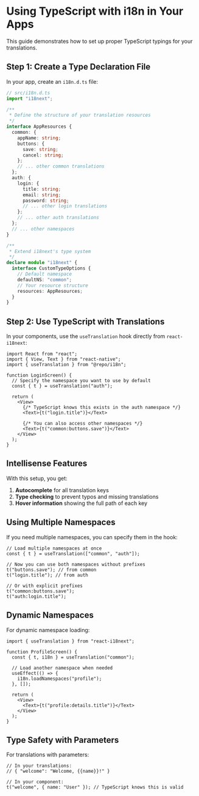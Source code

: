 # Using TypeScript with i18n in Your Apps

This guide demonstrates how to set up proper TypeScript typings for your translations.

## Step 1: Create a Type Declaration File

In your app, create an `i18n.d.ts` file:

```typescript
// src/i18n.d.ts
import "i18next";

/**
 * Define the structure of your translation resources
 */
interface AppResources {
  common: {
    appName: string;
    buttons: {
      save: string;
      cancel: string;
    };
    // ... other common translations
  };
  auth: {
    login: {
      title: string;
      email: string;
      password: string;
      // ... other login translations
    };
    // ... other auth translations
  };
  // ... other namespaces
}

/**
 * Extend i18next's type system
 */
declare module "i18next" {
  interface CustomTypeOptions {
    // Default namespace
    defaultNS: "common";
    // Your resource structure
    resources: AppResources;
  }
}
```

## Step 2: Use TypeScript with Translations

In your components, use the `useTranslation` hook directly from `react-i18next`:

```tsx
import React from "react";
import { View, Text } from "react-native";
import { useTranslation } from "@repo/i18n";

function LoginScreen() {
  // Specify the namespace you want to use by default
  const { t } = useTranslation("auth");

  return (
    <View>
      {/* TypeScript knows this exists in the auth namespace */}
      <Text>{t("login.title")}</Text>

      {/* You can also access other namespaces */}
      <Text>{t("common:buttons.save")}</Text>
    </View>
  );
}
```

## Intellisense Features

With this setup, you get:

1. **Autocomplete** for all translation keys
2. **Type checking** to prevent typos and missing translations
3. **Hover information** showing the full path of each key

## Using Multiple Namespaces

If you need multiple namespaces, you can specify them in the hook:

```tsx
// Load multiple namespaces at once
const { t } = useTranslation(["common", "auth"]);

// Now you can use both namespaces without prefixes
t("buttons.save"); // from common
t("login.title"); // from auth

// Or with explicit prefixes
t("common:buttons.save");
t("auth:login.title");
```

## Dynamic Namespaces

For dynamic namespace loading:

```tsx
import { useTranslation } from "react-i18next";

function ProfileScreen() {
  const { t, i18n } = useTranslation("common");

  // Load another namespace when needed
  useEffect(() => {
    i18n.loadNamespaces("profile");
  }, []);

  return (
    <View>
      <Text>{t("profile:details.title")}</Text>
    </View>
  );
}
```

## Type Safety with Parameters

For translations with parameters:

```tsx
// In your translations:
// { "welcome": "Welcome, {{name}}!" }

// In your component:
t("welcome", { name: "User" }); // TypeScript knows this is valid
```
